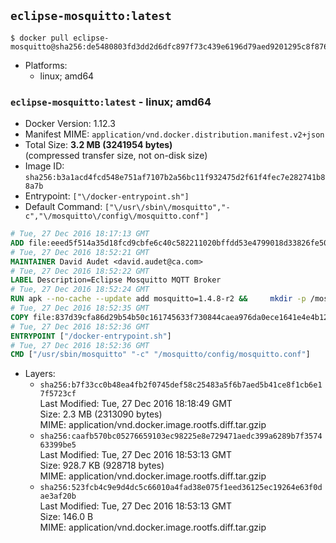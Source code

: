 ## `eclipse-mosquitto:latest`

```console
$ docker pull eclipse-mosquitto@sha256:de5480803fd3dd2d6dfc897f73c439e6196d79aed9201295c8f8763a8c7c8113
```

-	Platforms:
	-	linux; amd64

### `eclipse-mosquitto:latest` - linux; amd64

-	Docker Version: 1.12.3
-	Manifest MIME: `application/vnd.docker.distribution.manifest.v2+json`
-	Total Size: **3.2 MB (3241954 bytes)**  
	(compressed transfer size, not on-disk size)
-	Image ID: `sha256:b3a1acd4fcd548e751af7107b2a56bc11f932475d2f61f4fec7e282741b88a7b`
-	Entrypoint: `["\/docker-entrypoint.sh"]`
-	Default Command: `["\/usr\/sbin\/mosquitto","-c","\/mosquitto\/config\/mosquitto.conf"]`

```dockerfile
# Tue, 27 Dec 2016 18:17:13 GMT
ADD file:eeed5f514a35d18fcd9cbfe6c40c582211020bffdd53e4799018d33826fe5067 in / 
# Tue, 27 Dec 2016 18:52:21 GMT
MAINTAINER David Audet <david.audet@ca.com>
# Tue, 27 Dec 2016 18:52:22 GMT
LABEL Description=Eclipse Mosquitto MQTT Broker
# Tue, 27 Dec 2016 18:52:24 GMT
RUN apk --no-cache --update add mosquitto=1.4.8-r2 &&     mkdir -p /mosquitto/config /mosquitto/data /mosquitto/log &&     cp /etc/mosquitto/mosquitto.conf /mosquitto/config &&     chown -R mosquitto:mosquitto /mosquitto
# Tue, 27 Dec 2016 18:52:35 GMT
COPY file:837d39cfa86d29b54b50c161745633f730844caea976da0ece1641e4e4b122aa in / 
# Tue, 27 Dec 2016 18:52:36 GMT
ENTRYPOINT ["/docker-entrypoint.sh"]
# Tue, 27 Dec 2016 18:52:36 GMT
CMD ["/usr/sbin/mosquitto" "-c" "/mosquitto/config/mosquitto.conf"]
```

-	Layers:
	-	`sha256:b7f33cc0b48ea4fb2f0745def58c25483a5f6b7aed5b41ce8f1cb6e17f5723cf`  
		Last Modified: Tue, 27 Dec 2016 18:18:49 GMT  
		Size: 2.3 MB (2313090 bytes)  
		MIME: application/vnd.docker.image.rootfs.diff.tar.gzip
	-	`sha256:caafb570bc05276659103ec98225e8e729471aedc399a6289b7f357463399be5`  
		Last Modified: Tue, 27 Dec 2016 18:53:13 GMT  
		Size: 928.7 KB (928718 bytes)  
		MIME: application/vnd.docker.image.rootfs.diff.tar.gzip
	-	`sha256:523fcb4c9e9d4dc5c66010a4fad38e075f1eed36125ec19264e63f0dae3af20b`  
		Last Modified: Tue, 27 Dec 2016 18:53:13 GMT  
		Size: 146.0 B  
		MIME: application/vnd.docker.image.rootfs.diff.tar.gzip
